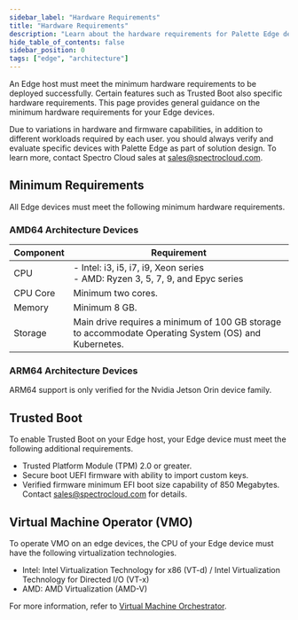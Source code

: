 ```yaml
---
sidebar_label: "Hardware Requirements"
title: "Hardware Requirements"
description: "Learn about the hardware requirements for Palette Edge devices."
hide_table_of_contents: false
sidebar_position: 0
tags: ["edge", "architecture"]
---
```


An Edge host must meet the minimum hardware requirements to be deployed successfully. Certain features such as Trusted
Boot also specific hardware requirements. This page provides general guidance on the minimum hardware requirements for
your Edge devices.

Due to variations in hardware and firmware capabilities, in addition to different workloads required by each user. you
should always verify and evaluate specific devices with Palette Edge as part of solution design. To learn more, contact
Spectro Cloud sales at sales@spectrocloud.com.

## Minimum Requirements

All Edge devices must meet the following minimum hardware requirements.

### AMD64 Architecture Devices

| Component | Requirement                                                                                          |
| --------- | ---------------------------------------------------------------------------------------------------- |
| CPU       | - Intel: i3, i5, i7, i9, Xeon series <br /> - AMD: Ryzen 3, 5, 7, 9, and Epyc series                 |
| CPU Core  | Minimum two cores.                                                                                   |
| Memory    | Minimum 8 GB.                                                                                        |
| Storage   | Main drive requires a minimum of 100 GB storage to accommodate Operating System (OS) and Kubernetes. |

### ARM64 Architecture Devices

ARM64 support is only verified for the Nvidia Jetson Orin device family.

## Trusted Boot

To enable Trusted Boot on your Edge host, your Edge device must meet the following additional requirements.

- Trusted Platform Module (TPM) 2.0 or greater.
- Secure boot UEFI firmware with ability to import custom keys.
- Verified firmware minimum EFI boot size capability of 850 Megabytes. Contact sales@spectrocloud.com for details.

## Virtual Machine Operator (VMO)

To operate VMO on an edge devices, the CPU of your Edge device must have the following virtualization technologies.

- Intel: Intel Virtualization Technology for x86 (VT-d) / Intel Virtualization Technology for Directed I/O (VT-x)
- AMD: AMD Virtualization (AMD-V)

For more information, refer to [Virtual Machine Orchestrator](../../vm-management/vm-management.md).
